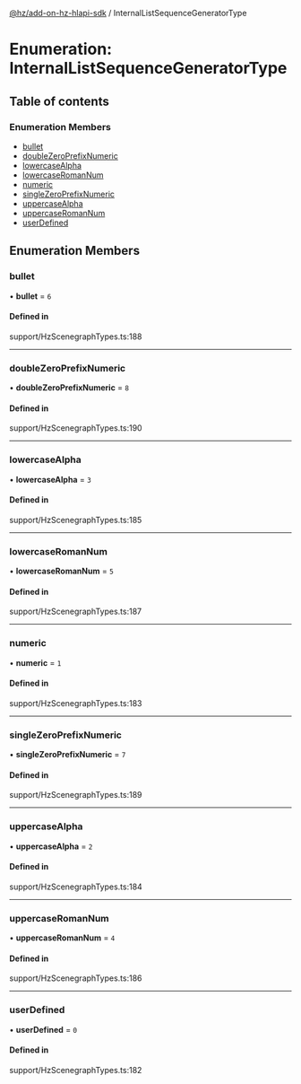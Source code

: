 [@hz/add-on-hz-hlapi-sdk](../overview.md) / InternalListSequenceGeneratorType

# Enumeration: InternalListSequenceGeneratorType

## Table of contents

### Enumeration Members

- [bullet](InternalListSequenceGeneratorType.md#bullet)
- [doubleZeroPrefixNumeric](InternalListSequenceGeneratorType.md#doubleZeroPrefixNumeric)
- [lowercaseAlpha](InternalListSequenceGeneratorType.md#lowercaseAlpha)
- [lowercaseRomanNum](InternalListSequenceGeneratorType.md#lowercaseRomanNum)
- [numeric](InternalListSequenceGeneratorType.md#numeric)
- [singleZeroPrefixNumeric](InternalListSequenceGeneratorType.md#singleZeroPrefixNumeric)
- [uppercaseAlpha](InternalListSequenceGeneratorType.md#uppercaseAlpha)
- [uppercaseRomanNum](InternalListSequenceGeneratorType.md#uppercaseRomanNum)
- [userDefined](InternalListSequenceGeneratorType.md#userDefined)

## Enumeration Members

### <a id="bullet" name="bullet"></a> bullet

• **bullet** = ``6``

#### Defined in

support/HzScenegraphTypes.ts:188

___

### <a id="doubleZeroPrefixNumeric" name="doubleZeroPrefixNumeric"></a> doubleZeroPrefixNumeric

• **doubleZeroPrefixNumeric** = ``8``

#### Defined in

support/HzScenegraphTypes.ts:190

___

### <a id="lowercaseAlpha" name="lowercaseAlpha"></a> lowercaseAlpha

• **lowercaseAlpha** = ``3``

#### Defined in

support/HzScenegraphTypes.ts:185

___

### <a id="lowercaseRomanNum" name="lowercaseRomanNum"></a> lowercaseRomanNum

• **lowercaseRomanNum** = ``5``

#### Defined in

support/HzScenegraphTypes.ts:187

___

### <a id="numeric" name="numeric"></a> numeric

• **numeric** = ``1``

#### Defined in

support/HzScenegraphTypes.ts:183

___

### <a id="singleZeroPrefixNumeric" name="singleZeroPrefixNumeric"></a> singleZeroPrefixNumeric

• **singleZeroPrefixNumeric** = ``7``

#### Defined in

support/HzScenegraphTypes.ts:189

___

### <a id="uppercaseAlpha" name="uppercaseAlpha"></a> uppercaseAlpha

• **uppercaseAlpha** = ``2``

#### Defined in

support/HzScenegraphTypes.ts:184

___

### <a id="uppercaseRomanNum" name="uppercaseRomanNum"></a> uppercaseRomanNum

• **uppercaseRomanNum** = ``4``

#### Defined in

support/HzScenegraphTypes.ts:186

___

### <a id="userDefined" name="userDefined"></a> userDefined

• **userDefined** = ``0``

#### Defined in

support/HzScenegraphTypes.ts:182

